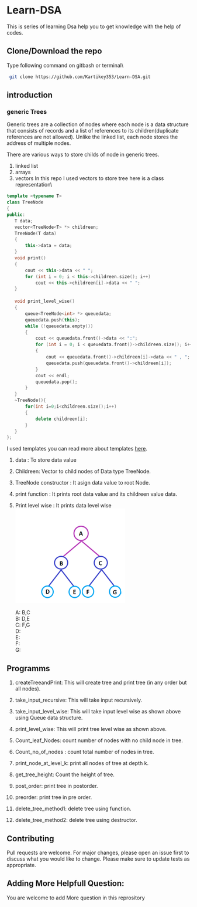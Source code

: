 # Learn-DSA 

This is series of learning Dsa help you to get knowledge with the help of codes. 

## Clone/Download  the repo 

Type following command on gitbash or terminal\

```bash 
 git clone https://github.com/Kartikey353/Learn-DSA.git 
 ```
 
 ## introduction  
 
 ### generic Trees  
 
Generic trees are a collection of nodes where each node is a data structure that consists of records and a list of references to its children(duplicate references are not allowed). Unlike the linked list, each node stores the address of multiple nodes. 

There are various ways to store childs of node in generic trees. 
1) linked list
2) arrays 
3) vectors 
 In this repo I used vectors to store tree here is a class representation\ 
 ```C++  
 template <typename T>
 class TreeNode
{
public:
    T data;
    vector<TreeNode<T> *> childreen;
    TreeNode(T data)
    {
        this->data = data;
    }
    void print()
    {
        cout << this->data << " ";
        for (int i = 0; i < this->childreen.size(); i++)
            cout << this->childreen[i]->data << " ";
    }

    void print_level_wise()
    {
        queue<TreeNode<int> *> queuedata;
        queuedata.push(this);
        while (!queuedata.empty())
        {
            cout << queuedata.front()->data << ":";
            for (int i = 0; i < queuedata.front()->childreen.size(); i++)
            {
                cout << queuedata.front()->childreen[i]->data << " , ";
                queuedata.push(queuedata.front()->childreen[i]);
            }
            cout << endl;
            queuedata.pop();
        }
    } 
    ~TreeNode(){
        for(int i=0;i<childreen.size();i++)
        {
            delete childreen[i];
        }
    }
}; 
```  
I used templates you can read more about templates [here](https://cplusplus.com/doc/oldtutorial/templates/).  
1) data : To store data value 
2) Childreen: Vector to child nodes of Data type TreeNode.
3) TreeNode constructor : It asign data value to root Node.
4) print function : It prints root data value and its childreen value data. 
5) Print level wise : It prints data level wise  
   ![Screenshot](generictrees.png) 
   
   A: B,C\
   B: D,E\
   C: F,G\
   D:\
   E:\
   F:\
   G:  


## Programms 
1) createTreeandPrint:   This will create tree and print tree (in any order but all nodes). 

2) take_input_recursive:   This will take input recursively.

3) take_input_level_wise:   This will take input level wise as shown above using Queue data structure. 

4) print_level_wise:   This will print tree level wise as shown above. 

5) Count_leaf_Nodes:   count number of nodes with no child node in tree.

6) Count_no_of_nodes :   count total number of nodes in tree.  

7) print_node_at_level_k: print all nodes of tree at depth k. 

8) get_tree_height: Count the height of tree. 

9) post_order: print tree in postorder. 

10) preorder: print tree in pre order. 

11) delete_tree_method1: delete tree using function. 

12) delete_tree_method2: delete tree using destructor. 


## Contributing
Pull requests are welcome. For major changes, please open an issue first to discuss what you would like to change.
Please make sure to update tests as appropriate. 
 
 
## Adding More Helpfull Question: 
You are welcome to add More question in this reprository 
